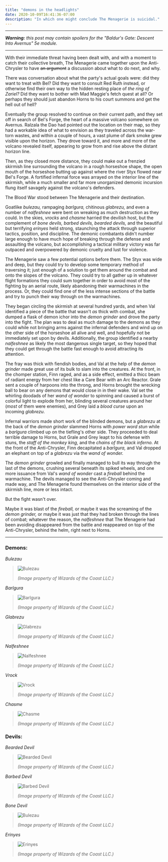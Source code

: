 ```yaml
---
title: "demons in the headlights"
date: 2020-10-09T16:41:36-07:00
description: "In which one might conclude The Menagerie is suicidal."
---
```


---

_**Warning:** this post may contain spoilers for the "Baldur's Gate: Descent Into Avernus" 5e module._

---

With their immediate threat having been dealt with, and with a moment to catch their collective breath, The Menagerie came together upon the Anti-Chrysler to have ~~an argument~~ a discussion about what to do next, and why.

There was conversation about what the party's actual goals were: did they want to treat with Bel? Did they want to consult Red Ruth instead, or otherwise find their own way to the hidden resting place of _the ring of Zariel?_ Did they want to bother with Mad Maggie's fetch quest at all? Or perhaps they should just abandon Horns to his court summons and get the hell out of hell?

Eventually the group resolved to continue on their current path, and they set off in search of Bel's Forge, the heart of a massive volcano somewhere on Avernus. Ralzala the Dao had pointed out the location on their map, so they had a workable idea of what to envision as they traveled across the war-torn wastes, and within a couple of hours, a vast plume of dark smoke grew visible upon the horizon. They drove toward it, and more and more of the volcano revealed itself, appearing to grow from and rise above the distant horizon line.

Then, as they closed more distance, they could make out a frenzied skirmish line surrounding the volcano in a rough horseshoe shape, the open mouth of the horseshoe butting up against where the river Styx flowed near Bel's Forge. A fortified infernal force was arrayed on the interior line of the skirmish, while a much smaller and far more unorganized demonic incursion flung itself savagely against the volcano's defenders.

The Blood War stood between The Menagerie and their destination.

Goatlike _bulezau,_ rampaging _barlgura,_ chitinous _glabrezu,_ and even a number of _nalfeshnee_ were bent on wreaking as much destruction as they could. In the skies, _vrocks_ and _chasme_ harried the devilish host, but the complement of _bone devils, barbed devils, bearded devils,_ and the beautiful but terrifying _erinyes_ held strong, staunching the attack through superior tactics, position, and discipline. The demonic combatants didn't number large enough to have much hope of breaking through the defense and assaulting the volcano, but accomplishing a tactical military victory was far outpaced and overpowered by demonic cruelty and lust for violence.

The Menagerie saw a few potential options before them. The Styx was wide and deep, but they could try to develop some temporary method of traversing it; just enough of a solution to get them around the combat and onto the slopes of the volcano. They could try to all gather up in whatever flight formations they could sum together in order to avoid most of the fighting by an aerial route, likely abandoning their warmachines in the process. Or, they could find one of the less intense sections of the battle and try to punch their way through on the warmachines.

They began circling the skirmish at several hundred yards, and when Val identified a piece of the battle that wasn't _as_ thick with combat, she dumped a flask of demon ichor into the _demon grinder_ and drove the party into the fight. The plan was to deal as much damage to the demons as they could while not bringing arms against the infernal defenders and wind up on the other side of the horseshoe all alive and well, and hopefully not be immediately set upon by devils. Additionally, the group identified a nearby _nalfeshnee_ as likely the most dangerous single target, so they hoped that they could get through the battle fast enough to avoid attracting its attention.

The fray was thick with fiendish bodies, and Val at the help of the _demon grinder_ made great use of its bulk to slam into the creatures. At the front, in the chomper station, Finn raged, and as a side effect, emitted a thicc beam of radiant energy from her chest like a Care Bear with an Arc Reactor. Grale sent a couple of harpoons into the throng, and Horns brought the wrecking ball to bear on any demons that would close in in their wake. Val set the whirling doodads of her _wand of wonder_ to spinning and caused a burst of colorful light to explode from her, blinding several creatures around her (_most_ of them were enemies), and Grey laid a _blood curse_ upon an incoming _glabrezu_.

Infernal warriors made short work of the blinded demons, but a _glabrezu_ at the back of the _demon grinder_ slammed Horns with _power word stun_ while a _barlgura_ climbed up on the tiefling's other side. They proceeded to deal terrible damage to Horns, but Grale and Grey leapt to his defense with stuns, the _staff of the monkey king,_ and the _chains of the black inferno._ At the front of the Anti-Chrysler, Finn decapitated a _barlgura,_ and Val dropped an elephant on top of a _glabrezu_ via the _wand of wonder._

The _demon grinder_ growled and finally managed to bull its way through the last of the demons, crushing several beneath its spiked wheels, and one more issuance from Val's _wand of wonder_ cast a _fireball_ behind the warmachine. The devils managed to see the Anti-Chrysler coming and made way, and The Menagerie found themselves on the interior side of the skirmish line, more or less intact.

But the fight wasn't over.

Maybe it was blast of the _fireball,_ or maybe it was the screaming of the _demon grinder,_ or maybe it was just that they had broken through the lines of combat; whatever the reason, the _nalfeshnee_ that The Menagerie had been avoiding disappeared from the battle and reappeared on top of the Anti-Chrysler, behind the helm, right next to Horns.

---

### Demons:

_Bulezau_
> ![Bulezau](/images/dnd/monster-bulezau.png)
>
> _(Image property of Wizards of the Coast LLC.)_

_Barlgura_
> ![Barlgura](/images/dnd/monster-barlgura.png)
>
> _(Image property of Wizards of the Coast LLC.)_

_Glabrezu_
> ![Glabrezu](/images/dnd/monster-glabrezu.png)
>
> _(Image property of Wizards of the Coast LLC.)_

_Nalfeshnee_
> ![Nalfeshnee](/images/dnd/monster-nalfeshnee.png)
>
> _(Image property of Wizards of the Coast LLC.)_

_Vrock_
> ![Vrock](/images/dnd/monster-vrock.png)
>
> _(Image property of Wizards of the Coast LLC.)_

_Chasme_
> ![Chasme](/images/dnd/monster-chasme.png)
>
> _(Image property of Wizards of the Coast LLC.)_

### Devils:

_Bearded Devil_
> ![Bearded Devil](/images/dnd/monster-bearded-devil.png)
>
> _(Image property of Wizards of the Coast LLC.)_

_Barbed Devil_
> ![Barbed Devil](/images/dnd/monster-barbed-devil.png)
>
> _(Image property of Wizards of the Coast LLC.)_

_Bone Devil_
> ![Bulezau](/images/dnd/monster-bone-devil.png)
>
> _(Image property of Wizards of the Coast LLC.)_

_Erinyes_
> ![Erinyes](/images/dnd/monster-erinyes.png)
>
> _(Image property of Wizards of the Coast LLC.)_
